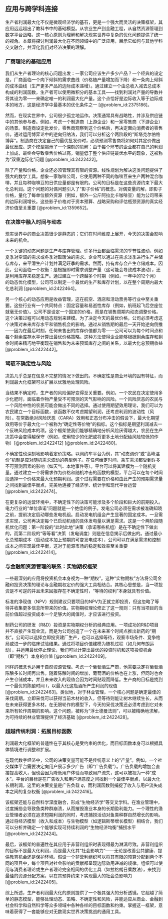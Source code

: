 ## 应用与跨学科连接

生产者利润最大化不仅是微观经济学的基石，更是一个强大而灵活的决策框架，其应用远远超出了教科书中的基础模型。从农业生产到金融工程，从自然资源管理到数字平台战略，这一核心原则为理解和解决现实世界中复杂的优化问题提供了统一的视角。本章将探讨利润最大化在不同领域中的广泛应用，展示它如何与其他学科交叉融合，并深化我们对经济决策的理解。

### 厂商理论的基础应用

我们从生产者理论的核心问题出发：一家公司应该生产多少产品？一个经典的设定是，厂商面临一个向下倾斜的需求曲线（价格随产量增加而下降）和一条向上倾斜的成本曲线（生产更多产品的边际成本递增）。通过建立一个由总收入减去总成本构成的利润函数，生产者可以使用微积分的基本工具——找到利润对产量的导数并将其设为零——来确定唯一的利润最大化产量。这个点恰好是边际收入等于边际成本的地方，这是经济学中最基本的优化条件之一 [@problem_id:2375186]。

然而，在现实世界中，公司很少孤立地运作。决策通常具有战略性，并涉及供应链中的其他参与者。例如，考虑一个制造商（上游企业）和一家零售商（下游企业）的场景。制造商设定批发价，零售商观察到这个价格后，再决定面向消费者的零售价。通过运用博弈论中的逆向归纳法，我们可以分析这个两阶段的“斯塔克尔伯格博弈”。制造商在决定自己的最优批发价时，必须预测零售商将如何对其定价做出最优反应。这个模型揭示了一个深刻的见解：由于每个环节的企业都在自己的利润上加成，最终会导致零售价格过高，销量低于整个供应链最优水平的现象，这被称为“双重边际化”问题 [@problem_id:2422422]。

除了产量和价格，企业还必须管理其有限的资源。线性规划为解决这类问题提供了强大的数学工具。想象一家咖啡公司，它使用两种不同的咖啡豆来生产两种混合咖啡，并且每种咖啡豆的日供应量都是有限的。公司的目标是在这些资源约束下最大化总利润。这个问题的对偶问题引入了“影子价格”的概念。对偶变量的解，即影子价格，量化了每单位额外资源（例如，额外一公斤阿拉比卡咖啡豆）能为公司带来的边际利润增长。这些影子价格对于资本预算、战略采购和评估瓶颈资源的真实经济价值至关重要 [@problem_id:1359652]。

### 在决策中融入时间与动态

现实世界中的商业决策很少是静态的；它们在时间维度上展开，今天的决策会影响未来的机会。

一个关键的动态问题是生产与库存管理。许多行业都面临需求的季节性波动，例如夏季对空调的需求或冬季对取暖油的需求。企业可以通过在需求淡季进行生产并储存库存，来平滑生产计划并满足旺季的需求。然而，持有库存会产生仓储成本。因此，公司面临一个权衡：是根据即时需求调整产量（这可能会导致成本波动），还是利用库存来稳定生产。通过建立一个跨越多个时期（例如，一年中的12个月）的动态优化模型，公司可以制定一个最优的生产和库存计划，以在整个周期内最大化总利润 [@problem_id:2422464]。

另一个核心的动态应用是收益管理，这在航空、酒店和活动票务等行业中至关重要。这些行业有一个共同特点：固定容量和易逝性库存（例如，航班起飞后空座位就毫无价值）。公司不是设定一个固定的价格，而是在销售周期内动态调整价格。这个决策过程可以用动态规划来建模。为了决定今天的最优价格，公司必须考虑这个决策对未来库存水平和销售机会的影响。通过从销售期的最后一天开始逆向倒推——因为在最后时刻，任何未售出的库存价值都为零——公司可以为每个时间点和每个剩余库存水平计算出最优价格策略。这种方法使得企业能够根据剩余库存和剩余时间来精巧地平衡现在销售和为未来预留库存之间的关系，以最大化总预期收益 [@problem_id:2422442]。

### 驾驭不确定性与风险

决策几乎总是在信息不完整的情况下做出的。不确定性是商业环境的固有特征，而利润最大化框架可以扩展以优雅地处理风险。

当结果不确定时，生产者的风险偏好变得至关重要。例如，一个农民在决定使用多少化肥时，面临着作物产量受不可预测的天气影响的风险。一个风险厌恶的农民与一个风险中性的农民可能会做出不同的选择。通过使用期望效用理论，我们可以为农民建立一个目标函数，该函数不仅考虑期望利润，还考虑利润的波动性（风险）。在常数绝对风险厌恶（CARA）效用和正态分布冲击的假设下，最大化期望效用等价于最大化一个被称为“确定性等价物”的指标。这个指标是期望利润减去一个反映风险成本的项。这个框架使我们能够精确地分析风险厌得越大，农民在生产决策中会变得越保守（例如，使用较少的化肥或将更多土地分配给风险较低的作物）[@problem_id:2422412] [@problem_id:2422480]。

不确定性也深刻地影响着定价策略。以网约车平台为例，其“动态调价”或“高峰溢价”机制是应对随机需求波动的典型例子。在任何给定时间，乘车需求都受到许多不可预测因素的影响（如天气、本地事件等）。平台可以将其建模为一个随机变量。通过建立一个将需求作为价格和随机冲击的函数的模型，平台可以在每个时间段选择一个价格来最大化预期利润。这个过程需要在价格和由此产生的预期需求量之间找到最佳平衡点，完美地连接了经济学、统计学和现代平台运营 [@problem_id:2422474]。

在更复杂的运营环境中，不确定性下的决策可能涉及多个阶段和巨大的前期投入。电力行业的“单位承诺”问题就是一个绝佳的例子。发电公司必须在需求被准确知晓之前，提前决定启动哪些发电机组。启动发电机组会产生显著的固定成本。一旦需求实现，公司再决定每个已启动机组的具体发电量以满足需求。这是一个两阶段随机优化问题：第一阶段的“此时此地”决策（承诺哪些机组）是在不确定性下做出的，而第二阶段的“等等看”决策（发电调度）则是在信息揭示后做出的。通过最小化总预期成本（启动成本加上预期的可变发电成本），公司可以在满足需求和控制成本之间实现最佳平衡，这对于能源市场的稳定和效率至关重要 [@problem_id:2422414]。

### 与金融和资源管理的联系：实物期权框架

一些最深刻的应用将投资机会本身视为一种“期权”。这种“实物期权”方法将公司金融和投资决策的理论与金融期权定价的强大工具相结合。其核心思想是，当一项投资是不可逆的并且未来回报存在不确定性时，“等待的权利”本身就具有价值。

标准的净现值（NPV）规则建议只要项目的NPV为正就立即投资，但这忽略了等待并收集更多信息所带来的价值。实物期权理论修正了这一规则：只有当项目的当前价值超过投资成本一个足够大的阈值时，才应该进行投资。

制药公司的研发（R&D）投资是实物期权分析的经典应用。一项成功的R&D项目并不直接产生现金流，而是为公司创造了一个在未来某个时间点推出新药的“期权”。公司可以选择立即投资建厂生产，也可以选择等待，观察市场条件、竞争格局或进一步的临床试验结果。通过将项目价值建模为随机过程（如几何布朗运动），并运用最优停止理论，我们可以计算出最优的投资时机和这项投资机会（即“期权”）本身的价值 [@problem_id:2422409]。

同样的概念也适用于自然资源管理。考虑一个葡萄酒生产商，他需要决定将葡萄酒陈酿多长时间再出售。随着陈酿时间的增加，葡萄酒的价格也在上涨，但同时也会产生仓储成本，并且未来收入的现值会因为时间贴现而降低。生产商的目标是找到一个最优的陈酿时间 $t$，以最大化这瓶酒所产生利润的现值 [@problem_id:2422463]。类似地，对于林业管理，一个核心问题是确定最佳的采伐周期。立即采伐可以获得当前木材的收入，但等待则能让树木继续生长，从而在未来获得更多木材。在无限轮作的模型下，今天的采伐决策还必须考虑到它对未来所有轮作周期的影响。这个问题，被称为“浮士德曼法则”，可以被精确地求解，为可持续的林业管理提供了经济基础 [@problem_id:2422428]。

### 超越传统利润：拓展目标函数

利润最大化框架的普适性在于其核心是受约束的优化，而目标函数本身可以根据具体情境进行调整和扩展。

在现代数字经济中，公司的决策变量可能不是传统意义上的“产量”。例如，一个社交媒体平台需要决定向用户展示多少广告（即“广告负载”）。广告负载的增加会直接提高收入，但也会因为降低用户体验而导致用户流失，这可以被视为一种“成本”。平台的目标是在广告收入和用户满意度之间找到一个最佳平衡点，以最大化长期利润。这里的决策变量是广告负载 $q$，而利润函数则捕捉了收入与用户流失成本之间的复杂权衡 [@problem_id:2422416]。

该框架还能与自然科学深度融合，形成“生物经济学”等交叉学科。在渔业管理中，过度捕捞会导致鱼类种群崩溃，从而摧毁渔业本身的长期盈利能力。一个理性的渔业管理者必须在追求短期利润的同时，考虑捕捞活动对鱼类种群自然增长的影响。通过将经济模型（收入和成本）与生物模型（如逻辑斯蒂增长模型）相结合，我们可以分析并确定一个能够实现可持续利润的“生物经济均衡”捕捞水平 [@problem_id:2422424]。

最后，该框架的普遍性在其应用于非营利组织时表现得最为淋漓尽致。非营利组织的目标不是最大化利润，而是最大化其“社会影响力”——无论是改善公共健康、提供教育机会还是保护环境。假设一个非营利组织可以将其有限的预算分配到两个不同的项目中，每个项目对社会影响的贡献都呈现边际效用递减的规律。组织可以使用与消费者理论或生产者理论完全相同的优化工具（如拉格朗日乘数法），来找到最佳的资源分配方案，以在其预算约束下实现最大的社会总影响力 [@problem_id:2422405]。

综上所述，生产者利润最大化的原则提供了一个极其强大的分析透镜。它超越了简单的静态模型，能够处理动态、策略、不确定性和风险，并能适应从商业、金融到社会科学和自然科学等众多领域中各种各样的目标函数和约束。掌握这一框架，意味着获得了一套能够应对无数现实世界决策挑战的通用工具。